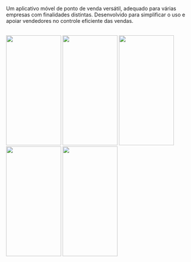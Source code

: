 <p>Um aplicativo móvel de ponto de venda versátil, adequado para várias empresas com finalidades distintas. 
Desenvolvido para simplificar o uso e apoiar vendedores no controle eficiente das vendas.</p>

<br>

<div>
<img src="   " alt="   " width="150" height="300">
<img src="   " alt="   " width="150" height="300">  
<img src="   " alt="   " width="150" height="300">
<img src="   " alt="   " width="150" height="300"> 
<img src="   " alt="   " width="150" height="300">   
</div>
